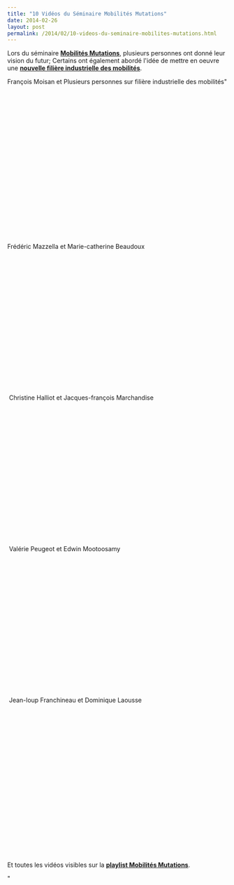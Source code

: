 ```yaml
---
title: "10 Vidéos du Séminaire Mobilités Mutations"
date: 2014-02-26
layout: post
permalink: /2014/02/10-videos-du-seminaire-mobilites-mutations.html
---
```


<p>Lors du séminaire <a href="/2014/02/mobilites-mutations-et-apres.html" target="_blank"><strong>Mobilités Mutations</strong></a>, plusieurs personnes ont donné leur vision du futur; Certains ont également abordé l'idée de mettre en oeuvre une <a href="/2013/11/de-la-pfa-a-la-plate-forme-des-nouvelles-immobilites.html" target="_blank"><strong>nouvelle filière industrielle des mobilités</strong></a>. </p> <p>François Moisan et Plusieurs personnes sur filière industrielle des mobilités"</p> <p><iframe allowfullscreen="""" frameborder=""0"" height=""120"" src=""//www.youtube.com/embed/Iz1im9a--3A?list=PLvYrJ_MvVasZtY-F821dkawSkItMQSEcJ"" width=""220""></iframe><iframe allowfullscreen="""" frameborder=""0"" height=""120"" src=""//www.youtube.com/embed/CO5HXkLsZ2I?list=PLvYrJ_MvVasZtY-F821dkawSkItMQSEcJ"" width=""220""></iframe></p> <p> </p>  <!--more--> Frédéric Mazzella et Marie-catherine Beaudoux <p><iframe allowfullscreen="""" frameborder=""0"" height=""120"" src=""//www.youtube.com/embed/hIPrI6DAF7w?list=PLvYrJ_MvVasZtY-F821dkawSkItMQSEcJ"" width=""220""></iframe><iframe allowfullscreen="""" frameborder=""0"" height=""120"" src=""//www.youtube.com/embed/sXqeE28MKy4?list=PLvYrJ_MvVasZtY-F821dkawSkItMQSEcJ"" width=""220""></iframe></p> <p> Christine Halliot et Jacques-françois Marchandise</p> <p><iframe allowfullscreen="""" frameborder=""0"" height=""120"" src=""//www.youtube.com/embed/gcOfm4Ok9DY?list=PLvYrJ_MvVasZtY-F821dkawSkItMQSEcJ"" width=""220""></iframe><iframe allowfullscreen="""" frameborder=""0"" height=""120"" src=""//www.youtube.com/embed/-D2VPsXzGhw?list=PLvYrJ_MvVasZtY-F821dkawSkItMQSEcJ"" width=""220""></iframe></p> <p> Valérie Peugeot et Edwin Mootoosamy</p> <p><iframe allowfullscreen="""" frameborder=""0"" height=""120"" src=""//www.youtube.com/embed/uzn1vNEPLVw?list=PLvYrJ_MvVasZtY-F821dkawSkItMQSEcJ"" width=""220""></iframe><iframe allowfullscreen="""" frameborder=""0"" height=""120"" src=""//www.youtube.com/embed/XJGbTbSqFeg?list=PLvYrJ_MvVasZtY-F821dkawSkItMQSEcJ"" width=""220""></iframe></p> <p> Jean-loup Franchineau et Dominique Laousse</p> <p><iframe allowfullscreen="""" frameborder=""0"" height=""120"" src=""//www.youtube.com/embed/snC3SpTxjBk?list=PLvYrJ_MvVasZtY-F821dkawSkItMQSEcJ"" width=""220""></iframe><iframe allowfullscreen="""" frameborder=""0"" height=""120"" src=""//www.youtube.com/embed/_PR0lUnYOfE?list=PLvYrJ_MvVasZtY-F821dkawSkItMQSEcJ"" width=""220""></iframe></p> <p> </p> <p>Et toutes les vidéos visibles sur la <a href=""http://www.youtube.com/playlist?list=PLvYrJ_MvVasZtY-F821dkawSkItMQSEcJ"" target=""_blank""><strong>playlist Mobilités Mutations</strong></a>.</p>"